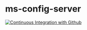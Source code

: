 # ms-config-server
[![Continuous Integration with Github](https://github.com/fabianoalbuquerque/ms-config-server/actions/workflows/docker-publish.yml/badge.svg)](https://github.com/fabianoalbuquerque/ms-config-server/actions/workflows/docker-publish.yml)
